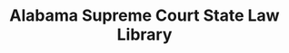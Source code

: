 ---
layout: repo
title: "Alabama Supreme Court State Law Library"
id: 10623
permalink: repos/10623/
---
